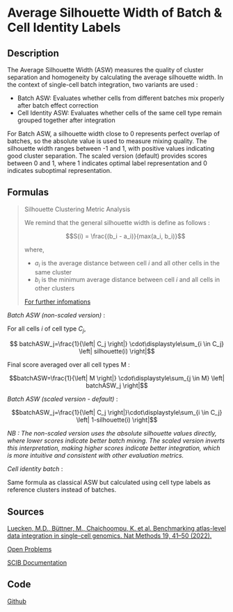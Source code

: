 # Average Silhouette Width of Batch & Cell Identity Labels

## Description 

The Average Silhouette Width (ASW) measures the quality of cluster separation and homogeneity by calculating the average silhouette width. In the context of single-cell batch integration, two variants are used :
- Batch ASW: Evaluates whether cells from different batches mix properly after batch effect correction
- Cell Identity ASW: Evaluates whether cells of the same cell type remain grouped together after integration

For Batch ASW, a silhouette width close to 0 represents perfect overlap of batches, so the absolute value is used to measure mixing quality.
The silhouette width ranges between -1 and 1, with positive values indicating good cluster separation. 
The scaled version (default) provides scores between 0 and 1, where 1 indicates optimal label representation and 0 indicates suboptimal representation.


## Formulas 

> Silhouette Clustering Metric Analysis
> 
> We remind that the general silhouette width is define as follows :
> 
> $$S(i) = \frac{(b_i - a_i)}{max(a_i, b_i)}$$
>
> where,
> - $a_i$ is the average distance between cell $i$ and all other cells in the same cluster
> - $b_i$ is the minimum average distance between cell $i$ and all cells in other clusters
>
> [For further infomations](silhouette.md)

*Batch ASW (non-scaled version)* : 

For all cells $i$ of cell type $C_j$, 

$$ batchASW_j=\frac{1}{\left| C_j \right|} \cdot\displaystyle\sum_{i \in C_j} \left| silhouette(i) \right|$$

Final score averaged over all cell types M : 

$$batchASW=\frac{1}{\left| M \right|} \cdot\displaystyle\sum_{j \in M} \left| batchASW_j \right|$$


*Batch ASW (scaled version - default)* : 

$$batchASW_j=\frac{1}{\left| C_j \right|}\cdot\displaystyle\sum_{i \in C_j} \left| 1-silhouette(i) \right|$$

*NB : The non-scaled version uses the absolute silhouette values directly, where lower scores indicate better batch mixing. 
The scaled version inverts this interpretation, making higher scores indicate better integration, which is more intuitive and consistent with other evaluation metrics.*

*Cell identity batch* : 

Same formula as classical ASW but calculated using cell type labels as reference clusters instead of batches.

## Sources 

[Luecken, M.D., Büttner, M., Chaichoompu, K. et al. Benchmarking atlas-level data integration in single-cell genomics. Nat Methods 19, 41–50 (2022).](https://doi.org/10.1038/s41592-021-01336-8)

[Open Problems](https://openproblems.bio/results/batch_integration?version=v2.0.0)

[SCIB Documentation](https://scib.readthedocs.io/en/latest/api/scib.metrics.silhouette_batch.html)

## Code 

[Github](https://github.com/theislab/scib/blob/main/scib/metrics/silhouette.py)

